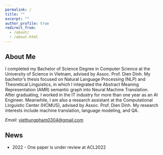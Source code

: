 ```yaml
---
permalink: /
title: ""
excerpt: ""
author_profile: true
redirect_from: 
  - /about/
  - /about.html
---
```


<!---
<p align="center">
  <img src="https://github.com/peterbhase/peterbhase.github.io/blob/master/images/s2.jpg?raw=True" alt="Photo" style="width: 300px;"/> 
</p>
-->

## About Me

I completed my Bachelor of Science Degree in Computer Science at the University of Science in
Vietnam, advised by Assoc. Prof. Dien Dinh. My bachelor’s thesis focused on Natural Language Processing
(NLP) and Theoretical Linguistics, in which I integrated the Abstract Meaning Representation (AMR)
semantic graph into Neural Machine Translation. After graduating, I worked in the IT industry for more
than one year as an AI Engineer. Meanwhile, I am also a research assistant at the Computational Linguistic
Center (HCMUS), advised by Assoc. Prof. Dien Dinh. My research interests include machine translation,
language modeling, and QA. 

*Email:* viethungpham0304@gmail.com

## News
* 2022 - One paper is under review at ACL2022